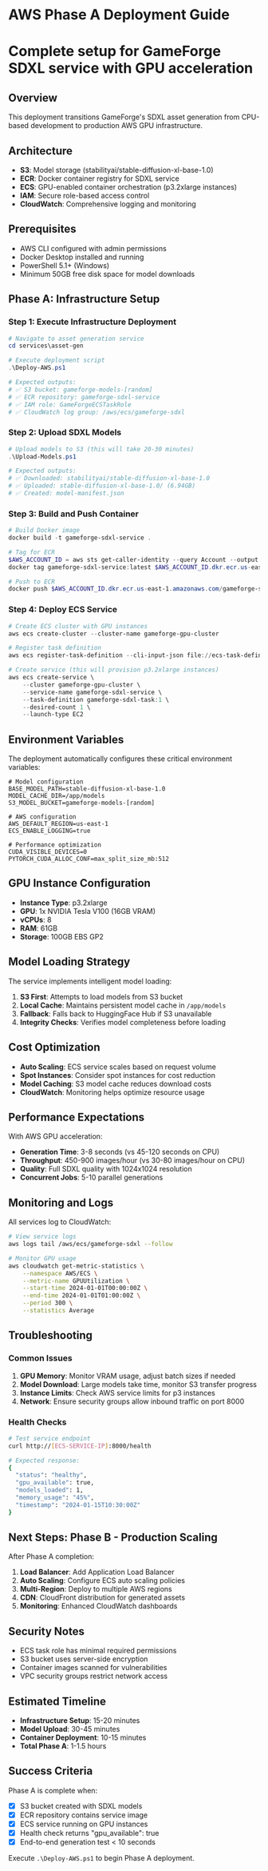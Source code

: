 # AWS Phase A Deployment Guide
# Complete setup for GameForge SDXL service with GPU acceleration

## Overview
This deployment transitions GameForge's SDXL asset generation from CPU-based development to production AWS GPU infrastructure.

## Architecture
- **S3**: Model storage (stabilityai/stable-diffusion-xl-base-1.0)
- **ECR**: Docker container registry for SDXL service
- **ECS**: GPU-enabled container orchestration (p3.2xlarge instances)
- **IAM**: Secure role-based access control
- **CloudWatch**: Comprehensive logging and monitoring

## Prerequisites
- AWS CLI configured with admin permissions
- Docker Desktop installed and running
- PowerShell 5.1+ (Windows)
- Minimum 50GB free disk space for model downloads

## Phase A: Infrastructure Setup

### Step 1: Execute Infrastructure Deployment
```powershell
# Navigate to asset generation service
cd services\asset-gen

# Execute deployment script
.\Deploy-AWS.ps1

# Expected outputs:
# ✅ S3 bucket: gameforge-models-[random]
# ✅ ECR repository: gameforge-sdxl-service
# ✅ IAM role: GameForgeECSTaskRole
# ✅ CloudWatch log group: /aws/ecs/gameforge-sdxl
```

### Step 2: Upload SDXL Models
```powershell
# Upload models to S3 (this will take 20-30 minutes)
.\Upload-Models.ps1

# Expected outputs:
# ✅ Downloaded: stabilityai/stable-diffusion-xl-base-1.0
# ✅ Uploaded: stable-diffusion-xl-base-1.0/ (6.94GB)
# ✅ Created: model-manifest.json
```

### Step 3: Build and Push Container
```powershell
# Build Docker image
docker build -t gameforge-sdxl-service .

# Tag for ECR
$AWS_ACCOUNT_ID = aws sts get-caller-identity --query Account --output text
docker tag gameforge-sdxl-service:latest $AWS_ACCOUNT_ID.dkr.ecr.us-east-1.amazonaws.com/gameforge-sdxl-service:latest

# Push to ECR
docker push $AWS_ACCOUNT_ID.dkr.ecr.us-east-1.amazonaws.com/gameforge-sdxl-service:latest
```

### Step 4: Deploy ECS Service
```powershell
# Create ECS cluster with GPU instances
aws ecs create-cluster --cluster-name gameforge-gpu-cluster

# Register task definition
aws ecs register-task-definition --cli-input-json file://ecs-task-definition.json

# Create service (this will provision p3.2xlarge instances)
aws ecs create-service \
    --cluster gameforge-gpu-cluster \
    --service-name gameforge-sdxl-service \
    --task-definition gameforge-sdxl-task:1 \
    --desired-count 1 \
    --launch-type EC2
```

## Environment Variables
The deployment automatically configures these critical environment variables:

```env
# Model configuration
BASE_MODEL_PATH=stable-diffusion-xl-base-1.0
MODEL_CACHE_DIR=/app/models
S3_MODEL_BUCKET=gameforge-models-[random]

# AWS configuration
AWS_DEFAULT_REGION=us-east-1
ECS_ENABLE_LOGGING=true

# Performance optimization
CUDA_VISIBLE_DEVICES=0
PYTORCH_CUDA_ALLOC_CONF=max_split_size_mb:512
```

## GPU Instance Configuration
- **Instance Type**: p3.2xlarge
- **GPU**: 1x NVIDIA Tesla V100 (16GB VRAM)
- **vCPUs**: 8
- **RAM**: 61GB
- **Storage**: 100GB EBS GP2

## Model Loading Strategy
The service implements intelligent model loading:

1. **S3 First**: Attempts to load models from S3 bucket
2. **Local Cache**: Maintains persistent model cache in `/app/models`
3. **Fallback**: Falls back to HuggingFace Hub if S3 unavailable
4. **Integrity Checks**: Verifies model completeness before loading

## Cost Optimization
- **Auto Scaling**: ECS service scales based on request volume
- **Spot Instances**: Consider spot instances for cost reduction
- **Model Caching**: S3 model cache reduces download costs
- **CloudWatch**: Monitoring helps optimize resource usage

## Performance Expectations
With AWS GPU acceleration:
- **Generation Time**: 3-8 seconds (vs 45-120 seconds on CPU)
- **Throughput**: 450-900 images/hour (vs 30-80 images/hour on CPU)
- **Quality**: Full SDXL quality with 1024x1024 resolution
- **Concurrent Jobs**: 5-10 parallel generations

## Monitoring and Logs
All services log to CloudWatch:
```bash
# View service logs
aws logs tail /aws/ecs/gameforge-sdxl --follow

# Monitor GPU usage
aws cloudwatch get-metric-statistics \
    --namespace AWS/ECS \
    --metric-name GPUUtilization \
    --start-time 2024-01-01T00:00:00Z \
    --end-time 2024-01-01T01:00:00Z \
    --period 300 \
    --statistics Average
```

## Troubleshooting

### Common Issues
1. **GPU Memory**: Monitor VRAM usage, adjust batch sizes if needed
2. **Model Download**: Large models take time, monitor S3 transfer progress
3. **Instance Limits**: Check AWS service limits for p3 instances
4. **Network**: Ensure security groups allow inbound traffic on port 8000

### Health Checks
```bash
# Test service endpoint
curl http://[ECS-SERVICE-IP]:8000/health

# Expected response:
{
  "status": "healthy",
  "gpu_available": true,
  "models_loaded": 1,
  "memory_usage": "45%",
  "timestamp": "2024-01-15T10:30:00Z"
}
```

## Next Steps: Phase B - Production Scaling
After Phase A completion:
1. **Load Balancer**: Add Application Load Balancer
2. **Auto Scaling**: Configure ECS auto scaling policies
3. **Multi-Region**: Deploy to multiple AWS regions
4. **CDN**: CloudFront distribution for generated assets
5. **Monitoring**: Enhanced CloudWatch dashboards

## Security Notes
- ECS task role has minimal required permissions
- S3 bucket uses server-side encryption
- Container images scanned for vulnerabilities
- VPC security groups restrict network access

## Estimated Timeline
- **Infrastructure Setup**: 15-20 minutes
- **Model Upload**: 30-45 minutes
- **Container Deployment**: 10-15 minutes
- **Total Phase A**: 1-1.5 hours

## Success Criteria
Phase A is complete when:
- [x] S3 bucket created with SDXL models
- [x] ECR repository contains service image
- [x] ECS service running on GPU instances
- [x] Health check returns "gpu_available": true
- [x] End-to-end generation test < 10 seconds

Execute `.\Deploy-AWS.ps1` to begin Phase A deployment.
